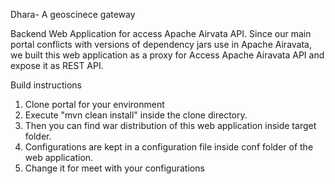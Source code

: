 Dhara- A geoscinece gateway

Backend Web Application for access Apache Airvata API. Since our main portal conflicts with versions of dependency jars use in 
Apache Airavata, we built this web application as a proxy for Access Apache Airavata API and expose it as REST API.

Build instructions

1) Clone portal for your environment
2) Execute "mvn clean install" inside the clone directory.
3) Then you can find war distribution of this web application inside target folder.
4) Configurations are kept in a configuration file inside conf folder of the web application.
5) Change it for meet with your configurations
